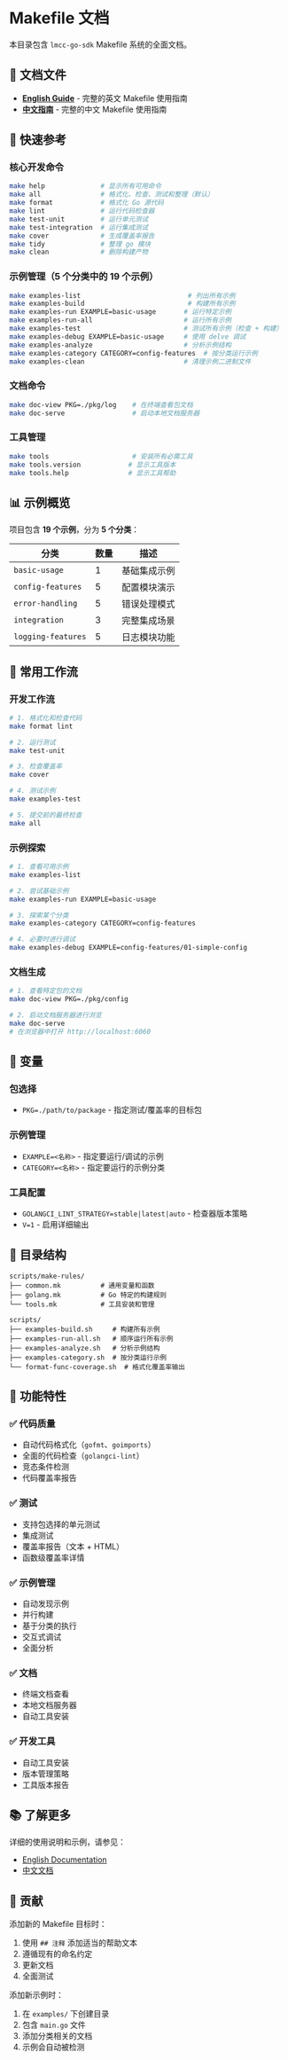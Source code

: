 # Makefile 文档

本目录包含 `lmcc-go-sdk` Makefile 系统的全面文档。

## 📖 文档文件

- **[English Guide](makefile_usage_en.md)** - 完整的英文 Makefile 使用指南
- **[中文指南](makefile_usage_zh.md)** - 完整的中文 Makefile 使用指南

## 🚀 快速参考

### 核心开发命令
```bash
make help              # 显示所有可用命令
make all               # 格式化、检查、测试和整理（默认）
make format            # 格式化 Go 源代码
make lint              # 运行代码检查器
make test-unit         # 运行单元测试
make test-integration  # 运行集成测试
make cover             # 生成覆盖率报告
make tidy              # 整理 go 模块
make clean             # 删除构建产物
```

### 示例管理（5 个分类中的 19 个示例）
```bash
make examples-list                           # 列出所有示例
make examples-build                          # 构建所有示例
make examples-run EXAMPLE=basic-usage       # 运行特定示例
make examples-run-all                       # 运行所有示例
make examples-test                          # 测试所有示例（检查 + 构建）
make examples-debug EXAMPLE=basic-usage     # 使用 delve 调试
make examples-analyze                       # 分析示例结构
make examples-category CATEGORY=config-features  # 按分类运行示例
make examples-clean                         # 清理示例二进制文件
```

### 文档命令
```bash
make doc-view PKG=./pkg/log    # 在终端查看包文档
make doc-serve                 # 启动本地文档服务器
```

### 工具管理
```bash
make tools                     # 安装所有必需工具
make tools.version            # 显示工具版本
make tools.help               # 显示工具帮助
```

## 📊 示例概览

项目包含 **19 个示例**，分为 **5 个分类**：

| 分类 | 数量 | 描述 |
|------|------|------|
| `basic-usage` | 1 | 基础集成示例 |
| `config-features` | 5 | 配置模块演示 |
| `error-handling` | 5 | 错误处理模式 |
| `integration` | 3 | 完整集成场景 |
| `logging-features` | 5 | 日志模块功能 |

## 🎯 常用工作流

### 开发工作流
```bash
# 1. 格式化和检查代码
make format lint

# 2. 运行测试
make test-unit

# 3. 检查覆盖率
make cover

# 4. 测试示例
make examples-test

# 5. 提交前的最终检查
make all
```

### 示例探索
```bash
# 1. 查看可用示例
make examples-list

# 2. 尝试基础示例
make examples-run EXAMPLE=basic-usage

# 3. 探索某个分类
make examples-category CATEGORY=config-features

# 4. 必要时进行调试
make examples-debug EXAMPLE=config-features/01-simple-config
```

### 文档生成
```bash
# 1. 查看特定包的文档
make doc-view PKG=./pkg/config

# 2. 启动文档服务器进行浏览
make doc-serve
# 在浏览器中打开 http://localhost:6060
```

## 🔧 变量

### 包选择
- `PKG=./path/to/package` - 指定测试/覆盖率的目标包

### 示例管理
- `EXAMPLE=<名称>` - 指定要运行/调试的示例
- `CATEGORY=<名称>` - 指定要运行的示例分类

### 工具配置
- `GOLANGCI_LINT_STRATEGY=stable|latest|auto` - 检查器版本策略
- `V=1` - 启用详细输出

## 📁 目录结构

```
scripts/make-rules/
├── common.mk          # 通用变量和函数
├── golang.mk          # Go 特定的构建规则
└── tools.mk           # 工具安装和管理

scripts/
├── examples-build.sh     # 构建所有示例
├── examples-run-all.sh   # 顺序运行所有示例
├── examples-analyze.sh   # 分析示例结构
├── examples-category.sh  # 按分类运行示例
└── format-func-coverage.sh  # 格式化覆盖率输出
```

## 🎪 功能特性

### ✅ 代码质量
- 自动代码格式化（`gofmt`、`goimports`）
- 全面的代码检查（`golangci-lint`）
- 竞态条件检测
- 代码覆盖率报告

### ✅ 测试
- 支持包选择的单元测试
- 集成测试
- 覆盖率报告（文本 + HTML）
- 函数级覆盖率详情

### ✅ 示例管理
- 自动发现示例
- 并行构建
- 基于分类的执行
- 交互式调试
- 全面分析

### ✅ 文档
- 终端文档查看
- 本地文档服务器
- 自动工具安装

### ✅ 开发工具
- 自动工具安装
- 版本管理策略
- 工具版本报告

## 📚 了解更多

详细的使用说明和示例，请参见：
- [English Documentation](makefile_usage_en.md)
- [中文文档](makefile_usage_zh.md)

## 🤝 贡献

添加新的 Makefile 目标时：
1. 使用 `## 注释` 添加适当的帮助文本
2. 遵循现有的命名约定
3. 更新文档
4. 全面测试

添加新示例时：
1. 在 `examples/` 下创建目录
2. 包含 `main.go` 文件
3. 添加分类相关的文档
4. 示例会自动被检测 